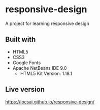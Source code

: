 # responsive-design
A project for learning responsive design

## Built with

 - HTML5
 - CSS3
 - Google Fonts
 - Apache NetBeans IDE 9.0
   - HTML5 Kit Version: 1.18.1

## Live version

https://iocsai.github.io/responsive-design/
